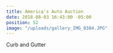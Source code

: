 ```yaml
---
title: America's Auto Auction
date: 2018-08-03 16:43:00 -05:00
position: 52
image: "/uploads/gallery_IMG_0384.JPG"
---
```


Curb and Gutter